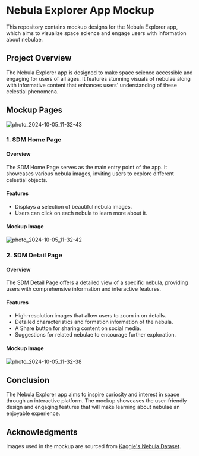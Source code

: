# Nebula Explorer App Mockup

This repository contains mockup designs for the Nebula Explorer app, which aims to visualize space science and engage users with information about nebulae.

## Project Overview

The Nebula Explorer app is designed to make space science accessible and engaging for users of all ages. It features stunning visuals of nebulae along with informative content that enhances users' understanding of these celestial phenomena.

## Mockup Pages

![photo_2024-10-05_11-32-43](https://github.com/user-attachments/assets/73e43307-70b4-4e61-8072-1e1aa70a3ab8)

 ### 1. SDM Home Page

#### Overview
The SDM Home Page serves as the main entry point of the app. It showcases various nebula images, inviting users to explore different celestial objects.

#### Features
- Displays a selection of beautiful nebula images.
- Users can click on each nebula to learn more about it.

#### Mockup Image

![photo_2024-10-05_11-32-42](https://github.com/user-attachments/assets/044deb94-ef15-4004-81f9-03b61f605b27)

 ### 2. SDM Detail Page

#### Overview
The SDM Detail Page offers a detailed view of a specific nebula, providing users with comprehensive information and interactive features.

#### Features
- High-resolution images that allow users to zoom in on details.
- Detailed characteristics and formation information of the nebula.
- A Share button for sharing content on social media.
- Suggestions for related nebulae to encourage further exploration.

#### Mockup Image

![photo_2024-10-05_11-32-38](https://github.com/user-attachments/assets/18908759-3cb4-48e8-a825-a7ec6c55d22d)

 ## Conclusion

The Nebula Explorer app aims to inspire curiosity and interest in space through an interactive platform. The mockup showcases the user-friendly design and engaging features that will make learning about nebulae an enjoyable experience.

## Acknowledgments

Images used in the mockup are sourced from [Kaggle's Nebula Dataset](https://www.kaggle.com/datasets/akhileshravi/nebula-images).

 
